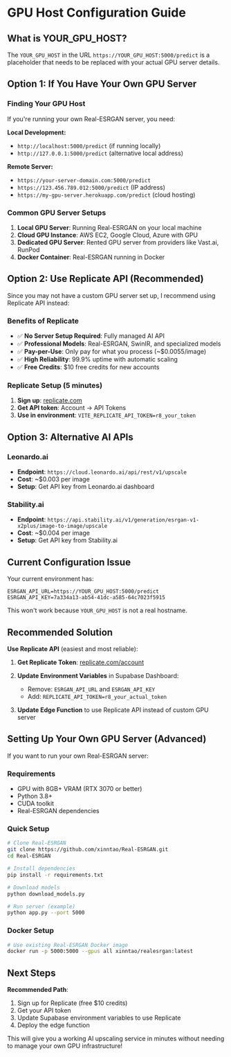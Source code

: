# GPU Host Configuration Guide

## What is YOUR_GPU_HOST?

The `YOUR_GPU_HOST` in the URL `https://YOUR_GPU_HOST:5000/predict` is a placeholder that needs to be replaced with your actual GPU server details.

## Option 1: If You Have Your Own GPU Server

### Finding Your GPU Host
If you're running your own Real-ESRGAN server, you need:

**Local Development:**
- `http://localhost:5000/predict` (if running locally)
- `http://127.0.0.1:5000/predict` (alternative local address)

**Remote Server:**
- `https://your-server-domain.com:5000/predict`
- `https://123.456.789.012:5000/predict` (IP address)
- `https://my-gpu-server.herokuapp.com/predict` (cloud hosting)

### Common GPU Server Setups
1. **Local GPU Server**: Running Real-ESRGAN on your local machine
2. **Cloud GPU Instance**: AWS EC2, Google Cloud, Azure with GPU
3. **Dedicated GPU Server**: Rented GPU server from providers like Vast.ai, RunPod
4. **Docker Container**: Real-ESRGAN running in Docker

## Option 2: Use Replicate API (Recommended)

Since you may not have a custom GPU server set up, I recommend using Replicate API instead:

### Benefits of Replicate
- ✅ **No Server Setup Required**: Fully managed AI API
- ✅ **Professional Models**: Real-ESRGAN, SwinIR, and specialized models
- ✅ **Pay-per-Use**: Only pay for what you process (~$0.0055/image)
- ✅ **High Reliability**: 99.9% uptime with automatic scaling
- ✅ **Free Credits**: $10 free credits for new accounts

### Replicate Setup (5 minutes)
1. **Sign up**: [replicate.com](https://replicate.com)
2. **Get API token**: Account → API Tokens
3. **Use in environment**: `VITE_REPLICATE_API_TOKEN=r8_your_token`

## Option 3: Alternative AI APIs

### Leonardo.ai
- **Endpoint**: `https://cloud.leonardo.ai/api/rest/v1/upscale`
- **Cost**: ~$0.003 per image
- **Setup**: Get API key from Leonardo.ai dashboard

### Stability.ai
- **Endpoint**: `https://api.stability.ai/v1/generation/esrgan-v1-x2plus/image-to-image/upscale`
- **Cost**: ~$0.004 per image
- **Setup**: Get API key from Stability.ai

## Current Configuration Issue

Your current environment has:
```
ESRGAN_API_URL=https://YOUR_GPU_HOST:5000/predict
ESRGAN_API_KEY=7a334a13-ab54-41dc-a585-64c7023f5915
```

This won't work because `YOUR_GPU_HOST` is not a real hostname.

## Recommended Solution

**Use Replicate API** (easiest and most reliable):

1. **Get Replicate Token**: [replicate.com/account](https://replicate.com/account)
2. **Update Environment Variables** in Supabase Dashboard:
   - Remove: `ESRGAN_API_URL` and `ESRGAN_API_KEY`
   - Add: `REPLICATE_API_TOKEN=r8_your_actual_token`

3. **Update Edge Function** to use Replicate API instead of custom GPU server

## Setting Up Your Own GPU Server (Advanced)

If you want to run your own Real-ESRGAN server:

### Requirements
- GPU with 8GB+ VRAM (RTX 3070 or better)
- Python 3.8+
- CUDA toolkit
- Real-ESRGAN dependencies

### Quick Setup
```bash
# Clone Real-ESRGAN
git clone https://github.com/xinntao/Real-ESRGAN.git
cd Real-ESRGAN

# Install dependencies
pip install -r requirements.txt

# Download models
python download_models.py

# Run server (example)
python app.py --port 5000
```

### Docker Setup
```bash
# Use existing Real-ESRGAN Docker image
docker run -p 5000:5000 --gpus all xinntao/realesrgan:latest
```

## Next Steps

**Recommended Path**:
1. Sign up for Replicate (free $10 credits)
2. Get your API token
3. Update Supabase environment variables to use Replicate
4. Deploy the edge function

This will give you a working AI upscaling service in minutes without needing to manage your own GPU infrastructure!